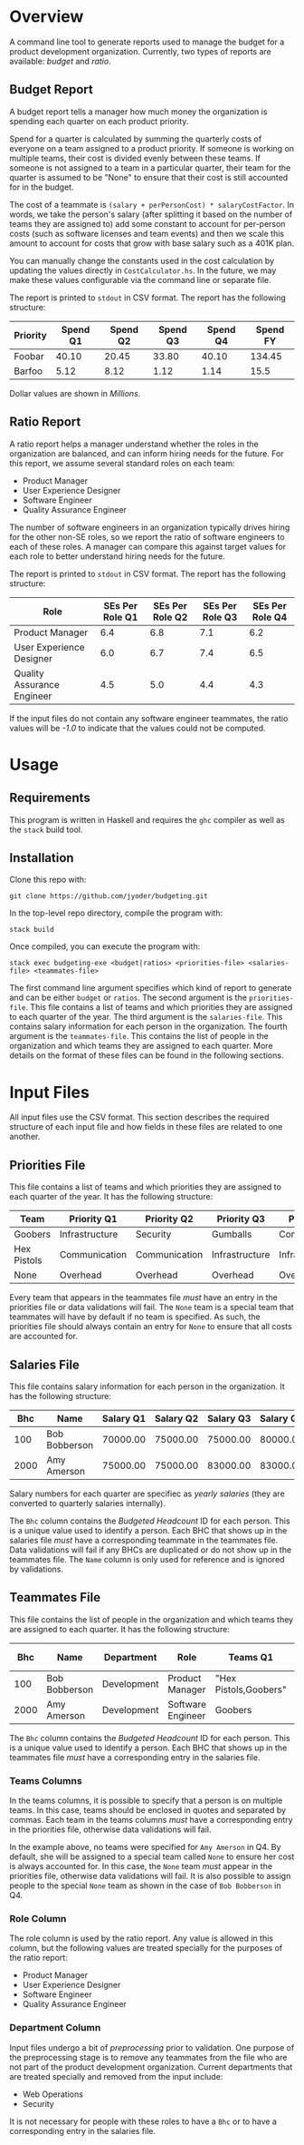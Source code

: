 # Overview

A command line tool to generate reports used to manage the budget for a product development organization. Currently, two types
of reports are available: *budget* and *ratio*.

## Budget Report

A budget report tells a manager how much money the organization is spending each quarter on each product priority.

Spend for a quarter is calculated by summing the quarterly costs of everyone on a team assigned to a product priority. If
someone is working on multiple teams, their cost is divided evenly between these teams. If someone is not assigned to a team
in a particular quarter, their team for the quarter is assumed to be "None" to ensure that their cost is still accounted for
in the budget.

The cost of a teammate is `(salary + perPersonCost) * salaryCostFactor`. In words, we take the person's salary (after
splitting it based on the number of teams they are assigned to) add some constant to account for per-person costs (such as
software licenses and team events) and then we scale this amount to account for costs that grow with base salary such as a
401K plan.

You can manually change the constants used in the cost calculation by updating the values directly in `CostCalculator.hs`. In
the future, we may make these values configurable via the command line or separate file.

The report is printed to `stdout` in CSV format. The report has the following structure:

| Priority | Spend Q1 | Spend Q2 | Spend Q3 | Spend Q4 | Spend FY |
|----------|----------|----------|----------|----------|----------|
| Foobar   | 40.10    | 20.45    | 33.80    | 40.10    | 134.45   |
| Barfoo   | 5.12     | 8.12     | 1.12     | 1.14     | 15.5     |

Dollar values are shown in _Millions_.

## Ratio Report

A ratio report helps a manager understand whether the roles in the organization are balanced, and can inform hiring needs for
the future. For this report, we assume several standard roles on each team:

* Product Manager
* User Experience Designer
* Software Engineer
* Quality Assurance Engineer

The number of software engineers in an organization typically drives hiring for the other non-SE roles, so we report the
ratio of software engineers to each of these roles. A manager can compare this against target values for each role to better
understand hiring needs for the future.

The report is printed to `stdout` in CSV format. The report has the following structure:

| Role                       | SEs Per Role Q1 | SEs Per Role Q2 | SEs Per Role Q3 | SEs Per Role Q4 |
|----------------------------|-----------------|-----------------|-----------------|-----------------|
| Product Manager            | 6.4             | 6.8             | 7.1             | 6.2             |
| User Experience Designer   | 6.0             | 6.7             | 7.4             | 6.5             |
| Quality Assurance Engineer | 4.5             | 5.0             | 4.4             | 4.3             |

If the input files do not contain any software engineer teammates, the ratio values will be _-1.0_ to indicate that the values
could not be computed.

# Usage

## Requirements

This program is written in Haskell and requires the `ghc` compiler as well as the `stack` build tool.

## Installation

Clone this repo with:

```
git clone https://github.com/jyoder/budgeting.git
```

In the top-level repo directory, compile the program with:

```
stack build
```

Once compiled, you can execute the program with:

```
stack exec budgeting-exe <budget|ratios> <priorities-file> <salaries-file> <teammates-file>
```

The first command line argument specifies which kind of report to generate and can be either `budget` or `ratios`. The
second argument is the `priorities-file`. This file contains a list of teams and which priorities they are assigned to each
quarter of the year. The third argument is the `salaries-file`. This contains salary information for each person in the
organization. The fourth argument is the `teammates-file`. This contains the list of people in the organization and which
teams they are assigned to each quarter. More details on the format of these files can be found in the following sections.

# Input Files

All input files use the CSV format. This section describes the required structure of each input file and how fields in these
files are related to one another.

## Priorities File

This file contains a list of teams and which priorities they are assigned to each quarter of the year. It has the following
structure:

| Team        | Priority Q1    | Priority Q2    | Priority Q3    | Priority Q4    |
|-------------|----------------|----------------|----------------|----------------|
| Goobers     | Infrastructure | Security       | Gumballs       | Communication  |
| Hex Pistols | Communication  | Communication  | Infrastructure | Infrastructure |
| None        | Overhead       | Overhead       | Overhead       | Overhead       |

Every team that appears in the teammates file _must_ have an entry in the priorities file or data validations will fail. The
`None` team is a special team that teammates will have by default if no team is specified. As such, the priorities file should
always contain an entry for `None` to ensure that all costs are accounted for.

## Salaries File

This file contains salary information for each person in the organization. It has the following structure:

| Bhc   | Name           | Salary Q1 | Salary Q2  | Salary Q3  | Salary Q4  |
|-------|----------------|-----------|------------|------------|------------|
| 100   | Bob Bobberson  | 70000.00  | 75000.00   | 75000.00   | 80000.00   |
| 2000  | Amy Amerson    | 75000.00  | 75000.00   | 83000.00   | 83000.00   |

Salary numbers for each quarter are specifiec as _yearly salaries_ (they are converted to quarterly salaries internally).

The `Bhc` column contains the _Budgeted Headcount_ ID for each person. This is a unique value used to identify a person. Each
BHC that shows up in the salaries file _must_ have a corresponding teammate in the teammates file. Data validations will fail
if any BHCs are duplicated or do not show up in the teammates file. The `Name` column is only used for reference and is
ignored by validations.

## Teammates File

This file contains the list of people in the organization and which teams they are assigned to each quarter. It has the
following structure:

| Bhc   | Name           | Department  | Role                   | Teams Q1               | Teams Q2           | Teams Q3           | Teams Q4           |
|-------|----------------|-------------|------------------------|------------------------|--------------------|--------------------|--------------------|
| 100   | Bob Bobberson  | Development | Product Manager        | "Hex Pistols,Goobers"  | Hex Pistols        | Hex Pistols        | None               |
| 2000  | Amy Amerson    | Development | Software Engineer      | Goobers                | Goobers            |                    | Goobers            |

The `Bhc` column contains the _Budgeted Headcount_ ID for each person. This is a unique value used to identify a person. Each
BHC that shows up in the teammates file _must_ have a corresponding entry in the salaries file.

### Teams Columns

In the teams columns, it is possible to specify that a person is on multiple teams. In this case, teams should be enclosed in
quotes and separated by commas. Each team in the teams columns _must_ have a corresponding entry in the priorities file,
otherwise data validations will fail.

In the example above, no teams were specified for `Amy Amerson` in Q4. By default, she will be assigned to a special team
called `None` to ensure her cost is always accounted for. In this case, the `None` team _must_ appear in the priorities file,
otherwise data validations will fail. It is also possible to assign people to the special `None` team as shown in the case of
`Bob Bobberson` in Q4. 

### Role Column

The role column is used by the ratio report. Any value is allowed in this column, but the following values are treated
specially for the purposes of the ratio report:

* Product Manager
* User Experience Designer
* Software Engineer
* Quality Assurance Engineer

### Department Column

Input files undergo a bit of _preprocessing_ prior to validation. One purpose of the preprocessing stage is to remove any
teammates from the file who are not part of the product development organization. Current departments that are treated
specially and removed from the input include:

* Web Operations
* Security

It is not necessary for people with these roles to have a `Bhc` or to have a corresponding entry in the salaries file.
